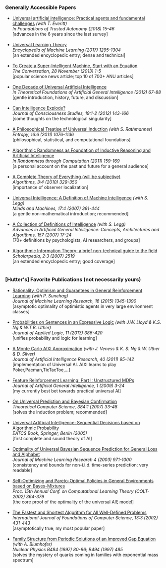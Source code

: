 <!-- ============================== -->
<h3><a name="simple">Generally Accessible Papers</a></h3>
<!-- ============================== -->
<ul>

<li><a href="http://hutter1.net/official/bib.htm#uaitas">Universal artificial intelligence: Practical agents and fundamental challenges</a> <i>(with T. Everitt)<br>
       In Foundations of Trusted Autonomy (2018) 15-46</i><br>
       [advances in the 6 years since the last survey]<br><br></li>
<li><a href="http://hutter1.net/official/bib.htm#unilearn">Universal Learning Theory</a><i><br>
       Encyclopedia of Machine Learning (2017) 1295-1304</i><br>
       [an extended encyclopedic entry; dense and technical]<br><br></li>
<li><a href="http://hutter1.net/official/bib.htm#uai4lay">To Create a Super-Intelligent Machine, Start with an Equation</a><br><i>
       The Conversation, 28 November (2013) 1-5</i><br>
       [popular science news article; top 10 of 700+ ANU articles]<br><br></li>
<li><a href="http://hutter1.net/official/bib.htm#uaigentle">One Decade of Universal Artificial Intelligence</a><i><br>
       In Theoretical Foundations of Artificial General Intelligence (2012) 67-88</i><br>
       [gentle introduction, history, future, and discussion]<br><br></li>
<li><a href="http://hutter1.net/official/bib.htm#singularity">Can Intelligence Explode?</a><i><br>
       Journal of Consciousness Studies, 19:1-2 (2012) 143-166</i><br>
       [some thoughts on the technological singularity]<br><br></li>
<li><a href="http://hutter1.net/official/bib.htm#uiphil">A Philosophical Treatise of Universal Induction</a> <i>(with S. Rathmanner)<br>
       Entropy, 16:6 (2011) 1076-1136</i><br>
       [philosophical, statistical, and computational foundations]<br><br></li>
<li><a href="http://hutter1.net/official/bib.htm#randai">Algorithmic Randomness as Foundation of Inductive Reasoning and Artificial Intelligence</a><i><br>
       In Randomness through Computation (2011) 159-169</i><br>
       [a personal account on the past and future for a general audience]<br><br></li>
<li><a href="http://hutter1.net/official/bib.htm#ctoex">A Complete Theory of Everything (will be subjective)</a><i><br>
       Algorithms, 3:4 (2010) 329-350</i><br>
       [importance of observer localization]<br><br></li>
<li><a href="http://hutter1.net/official/bib.htm#iorx">Universal Intelligence: A Definition of Machine Intelligence</a> <i>(with S. Legg)<br>
       Minds and Machines, 17:4 (2007) 391-444</i><br>
       [a gentle non-mathematical introduction; recommended]<br><br></li>
<li><a href="http://hutter1.net/official/bib.htm#idefs">A Collection of Definitions of Intelligence</a> <i>(with S. Legg)<br>
       Advances in Artificial General Intelligence: Concepts, Architectures and Algorithms, 157 (2007) 17-24</i><br>
       [70+ definitions by psychologists, AI researchers, and groups]<br><br></li>
<li><a href="http://hutter1.net/official/bib.htm#ait">Algorithmic Information Theory: a brief non-technical guide to the field</a> <i><br>
       Scholarpedia, 2:3 (2007) 2519</i><br>
       [an extended encyclopedic entry; good coverage]<br><br></li>
</ul>

<!-- ============================== -->
<h3><a name="favorite">[Hutter's] Favorite Publications (not necessarily yours)</a></h3>
<!-- ============================== -->

<ul>
<li><a href="http://hutter1.net/official/bib.htm#ratagentx">Rationality, Optimism and Guarantees in General Reinforcement Learning</a> <i>(with P. Sunehag)<br>
       Journal of Machine Learning Research, 16 (2015) 1345-1390</i><br>
       [asymptotic optimality of optimistic agents in very large environment classes]<br><br></li>
<li><a href="http://hutter1.net/official/bib.htm#problogic">Probabilities on Sentences in an Expressive Logic</a> <i>(with J.W. Lloyd &amp; K.S. Ng &amp; W.T.B. Uther)<br>
       Journal of Applied Logic, 11 (2013) 386-420</i><br>
       [unifies probability and logic for learning]<br><br></li>
<li><a href="http://hutter1.net/official/bib.htm#aixictwx">A Monte Carlo AIXI Approximation</a> <i>(with J. Veness &amp; K. S. Ng &amp; W. Uther &amp; D. Silver)<br>
       Journal of Artificial Intelligence Research, 40 (2011) 95-142</i><br>
       [implementation of Universal AI. AIXI learns to play Poker,Pacman,TicTacToe,...]<br><br></li>
<!--       [implementation &amp; application of the universal AI theory. AIXI learns to play Poker,Pacman,TicTacToe,...]<br><br></li> -->
<li><a href="http://hutter1.net/official/bib.htm#phimdpx">Feature Reinforcement Learning: Part I: Unstructured MDPs</a> <i><br>
       Journal of Artificial General Intelligence, 1 (2009) 3-24</i><br>
       [my currently best bet towards practical universal AI]<br><br></li>
<li><a href="http://hutter1.net/official/bib.htm#uspx">On Universal Prediction and Bayesian Confirmation</a> <i><br>
       Theoretical Computer Science, 384:1 (2007) 33-48</i><br>
       [solves the induction problem; recommended]<br><br></li>
<li><a href="http://hutter1.net/ai/uaibook.htm">Universal Artificial Intelligence: Sequential Decisions based on Algorithmic Probability</a> <i><br>
       EATCS Book, Springer, Berlin (2005)</i><br>
       [first complete and sound theory of AI]<br><br></li>
<!--       [elegant mathematical solution of the AI problem]<br><br></li> -->
<li><a href="http://hutter1.net/ai/optisp.htm">Optimality of Universal Bayesian Sequence Prediction for General Loss and Alphabet</a><br>
       <i>Journal of Machine Learning Research 4 (2003) 971-1000</i><br>
       [consistency and bounds for non-i.i.d. time-series prediction; very readable]<br><br></li>
<li><a href="http://hutter1.net/ai/selfopt.htm">Self-Optimizing and Pareto-Optimal Policies
       in General Environments based on Bayes-Mixtures</a><br>
       <i>Proc. 15th Annual Conf. on Computational Learning Theory (COLT-2002) 364-379</i><br>
       [the core proof of the optimality of the universal AI&#958; model]<br><br></li>
<li><a href="http://hutter1.net/ai/pfastprg.htm">
       The Fastest and Shortest Algorithm for All Well-Defined Problems</a><br>
       <i>International Journal of Foundations of Computer Science, 13:3 (2002) 431-443</i><br>
       [asymptotically true; my most popular paper]<br><br></li>
<li><a href="http://hutter1.net/physics/pfamily.htm">Family Structure from Periodic Solutions of an Improved Gap Equation</a> <i>(with A. Blumhofer)<br>
       Nuclear Physics B484 (1997) 80-96; B494 (1997) 485</i><br>
       [solves the mystery of quarks coming in families with exponential mass spectrum]<br><br></li>
</ul>
